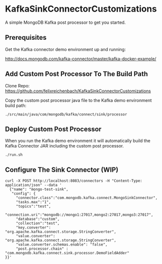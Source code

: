 # KafkaSinkConnectorCustomizations
A simple MongoDB Kafka post processor to get you started.


## Prerequisites
Get the Kafka connector demo environment up and running:

http://docs.mongodb.com/kafka-connector/master/kafka-docker-example/

## Add Custom Post Processor To The Build Path
Clone Repo:
https://github.com/felixreichenbach/KafkaSinkConnectorCustomizations

Copy the custom post processor java file to the Kafka demo environment build path:

```./src/main/java/com/mongodb/kafka/connect/sink/processor```

## Deploy Custom Post Processor
When you run the Kafka demo environment it will automatically build the Kafka Connector JAR including the custom post processor.

```./run.sh```

## Configure The Sink Connector (WIP)

```
curl -X POST http://localhost:8083/connectors -H "Content-Type: application/json" --data '
  {"name": "mongo-test-sink",
   "config": {
     "connector.class":"com.mongodb.kafka.connect.MongoSinkConnector",
     "tasks.max":"1",
     "topics":"test",
     "connection.uri":"mongodb://mongo1:27017,mongo2:27017,mongo3:27017",
     "database":"custom",
     "collection":"test",
     "key.converter": "org.apache.kafka.connect.storage.StringConverter",
     "value.converter": "org.apache.kafka.connect.storage.StringConverter",
     "value.converter.schemas.enable": "false",
     "post.processor.chain" : "com.mongodb.kafka.connect.sink.processor.DemoFieldAdder"
}}'
```
